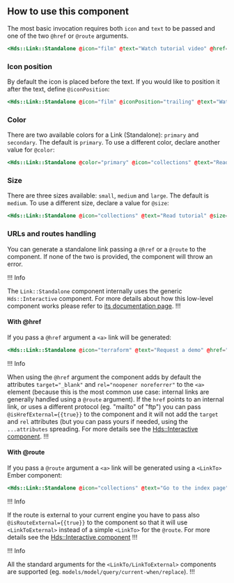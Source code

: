 ## How to use this component

The most basic invocation requires both `icon` and `text` to be passed and one of the two `@href` or `@route` arguments.

```handlebars
<Hds::Link::Standalone @icon="film" @text="Watch tutorial video" @href="..." />
```

### Icon position

By default the icon is placed before the text. If you would like to position it after the text, define `@iconPosition`:

```handlebars
<Hds::Link::Standalone @icon="film" @iconPosition="trailing" @text="Watch tutorial video" @href="..." />
```

### Color

There are two available colors for a Link (Standalone): `primary` and `secondary`. The default is `primary`. To use a different color, declare another value for `@color`:

```handlebars
<Hds::Link::Standalone @color="primary" @icon="collections" @text="Read tutorial" @href="..." />
```  

### Size

There are three sizes available: `small`, `medium` and `large`. The default is `medium`. To use a different size, declare a value for `@size`:

```handlebars
<Hds::Link::Standalone @icon="collections" @text="Read tutorial" @size="small" @href="..." />
```

### URLs and routes handling

You can generate a standalone link passing a `@href` or a `@route` to the component. If none of the two is provided, the component will throw an error.

!!! Info

The `Link::Standalone` component internally uses the generic `Hds::Interactive` component. For more details about how this low-level component works please refer to [its documentation page](/utilities/interactive/).
!!!

#### With @href

If you pass a `@href` argument a `<a>` link will be generated:

```handlebars
<Hds::Link::Standalone @icon="terraform" @text="Request a demo" @href="https://www.hashicorp.com/request-demo/terraform" />
```

!!! Info

When using the `@href` argument the component adds by default the attributes `target="_blank"` and `rel="noopener noreferrer"` to the `<a>` element (because this is the most common use case: internal links are generally handled using a `@route` argument). If the `href` points to an internal link, or uses a different protocol (eg. "mailto" of "ftp") you can pass `@isHrefExternal={{true}}` to the component and it will not add the `target` and `rel` attributes (but you can pass yours if needed, using the `...attributes` spreading. For more details see the [Hds::Interactive component](/utilities/interactive/).
!!!

#### With @route

If you pass a `@route` argument a `<a>` link will be generated using a `<LinkTo>` Ember component:

```handlebars
<Hds::Link::Standalone @icon="collections" @text="Go to the index page" @route="my.page.route" @model="my.page.model" />
```

!!! Info 

If the route is external to your current engine you have to pass also `@isRouteExternal={{true}}` to the component so that it will use `<LinkToExternal>` instead of a simple `<LinkTo>` for the `@route`. For more details see the [Hds::Interactive component](/utilities/interactive/)
!!!

!!! Info

All the standard arguments for the `<LinkTo/LinkToExternal>` components are supported (eg. `models/model/query/current-when/replace`).
!!!